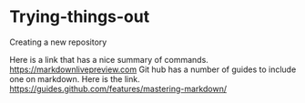 # Trying-things-out
Creating a new repository

Here is a link that has a nice summary of commands. https://markdownlivepreview.com
Git hub has a number of guides to include one on markdown. Here is the link.
https://guides.github.com/features/mastering-markdown/
